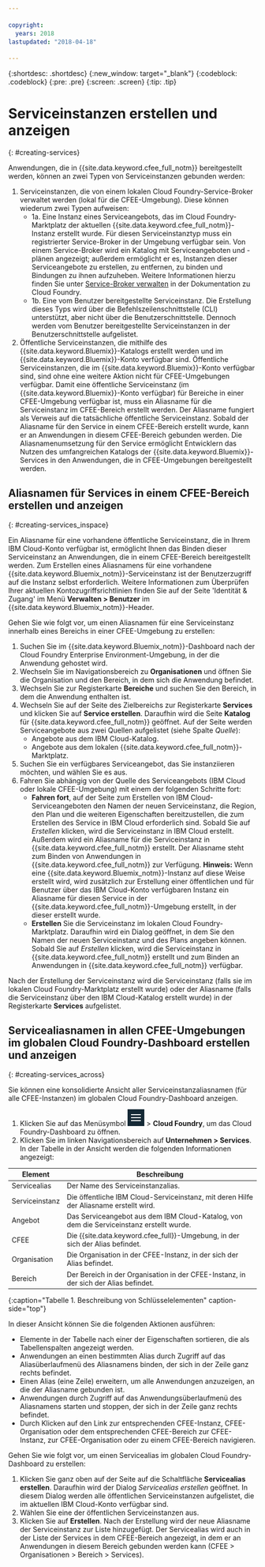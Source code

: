 ```yaml
---

copyright:
  years: 2018
lastupdated: "2018-04-18"

---
```


{:shortdesc: .shortdesc}
{:new_window: target="_blank"}
{:codeblock: .codeblock}
{:pre: .pre}
{:screen: .screen}
{:tip: .tip}

# Serviceinstanzen erstellen und anzeigen
{: #creating-services}

Anwendungen, die in {{site.data.keyword.cfee_full_notm}} bereitgestellt werden, können an zwei Typen von Serviceinstanzen gebunden werden:
1. Serviceinstanzen, die von einem lokalen Cloud Foundry-Service-Broker verwaltet werden (lokal für die CFEE-Umgebung). Diese können wiederum zwei Typen aufweisen:
   *  1a. Eine Instanz eines Serviceangebots, das im Cloud Foundry-Marktplatz der aktuellen {{site.data.keyword.cfee_full_notm}}-Instanz erstellt wurde. Für diesen Serviceinstanztyp muss ein registrierter Service-Broker in der Umgebung verfügbar sein. Von einem Service-Broker wird ein Katalog mit Serviceangeboten und -plänen angezeigt; außerdem ermöglicht er es, Instanzen dieser Serviceangebote zu erstellen, zu entfernen, zu binden und Bindungen zu ihnen aufzuheben. Weitere Informationen hierzu finden Sie unter [Service-Broker verwalten](https://docs.cloudfoundry.org/services/managing-service-brokers.html) in der Dokumentation zu Cloud Foundry.
   * 1b. Eine vom Benutzer bereitgestellte Serviceinstanz. Die Erstellung dieses Typs wird über die Befehlszeilenschnittstelle (CLI) unterstützt, aber nicht über die Benutzerschnittstelle. Dennoch werden vom Benutzer bereitgestellte Serviceinstanzen in der Benutzerschnittstelle aufgelistet.
2. Öffentliche Serviceinstanzen, die mithilfe des {{site.data.keyword.Bluemix}}-Katalogs erstellt werden und im {{site.data.keyword.Bluemix}}-Konto verfügbar sind. Öffentliche Serviceinstanzen, die im {{site.data.keyword.Bluemix}}-Konto verfügbar sind, sind ohne eine weitere Aktion nicht für CFEE-Umgebungen verfügbar. Damit eine öffentliche Serviceinstanz (im {{site.data.keyword.Bluemix}}-Konto verfügbar) für Bereiche in einer CFEE-Umgebung verfügbar ist, muss ein Aliasname für die Serviceinstanz im CFEE-Bereich erstellt werden. Der Aliasname fungiert als Verweis auf die tatsächliche öffentliche Serviceinstanz. Sobald der Aliasname für den Service in einem CFEE-Bereich erstellt wurde, kann er an Anwendungen in diesem CFEE-Bereich gebunden werden. Die Aliasnamenumsetzung für den Service ermöglicht Entwicklern das Nutzen des umfangreichen Katalogs der {{site.data.keyword.Bluemix}}-Services in den Anwendungen, die in CFEE-Umgebungen bereitgestellt werden.


## Aliasnamen für Services in einem CFEE-Bereich erstellen und anzeigen
{: #creating-services_inspace}

Ein Aliasname für eine vorhandene öffentliche Serviceinstanz, die in Ihrem IBM Cloud-Konto verfügbar ist, ermöglicht Ihnen das Binden dieser Serviceinstanz an Anwendungen, die in einem CFEE-Bereich bereitgestellt werden. Zum Erstellen eines Aliasnamens für eine vorhandene {{site.data.keyword.Bluemix_notm}}-Serviceinstanz ist der Benutzerzugriff auf die Instanz selbst erforderlich. Weitere Informationen zum Überprüfen Ihrer aktuellen Kontozugriffsrichtlinien finden Sie auf der Seite 'Identität & Zugang' im Menü **Verwalten > Benutzer** im {{site.data.keyword.Bluemix_notm}}-Header.

Gehen Sie wie folgt vor, um einen Aliasnamen für eine Serviceinstanz innerhalb eines Bereichs in einer CFEE-Umgebung zu erstellen:

1. Suchen Sie im {{site.data.keyword.Bluemix_notm}}-Dashboard nach der Cloud Foundry Enterprise Environment-Umgebung, in der die Anwendung gehostet wird.
2. Wechseln Sie im Navigationsbereich zu **Organisationen** und öffnen Sie die Organisation und den Bereich, in dem sich die Anwendung befindet.
3. Wechseln Sie zur Registerkarte **Bereiche** und suchen Sie den Bereich, in dem die Anwendung enthalten ist.
4. Wechseln Sie auf der Seite des Zielbereichs zur Registerkarte **Services** und klicken Sie auf **Service erstellen**. Daraufhin wird die Seite **Katalog** für {{site.data.keyword.cfee_full_notm}} geöffnet. Auf der Seite werden Serviceangebote aus zwei Quellen aufgelistet (siehe Spalte _Quelle_):
   * Angebote aus dem IBM Cloud-Katalog.
   * Angebote aus dem lokalen {{site.data.keyword.cfee_full_notm}}-Marktplatz.
5. Suchen Sie ein verfügbares Serviceangebot, das Sie instanziieren möchten, und wählen Sie es aus.
6. Fahren Sie abhängig von der Quelle des Serviceangebots (IBM Cloud oder lokale CFEE-Umgebung) mit einem der folgenden Schritte fort:
   * **Fahren fort**, auf der Seite zum Erstellen von IBM Cloud-Serviceangeboten den Namen der neuen Serviceinstanz, die Region, den Plan und die weiteren Eigenschaften bereitzustellen, die zum Erstellen des Service in IBM Cloud erforderlich sind. Sobald Sie auf *Erstellen* klicken, wird die Serviceinstanz in IBM Cloud erstellt. Außerdem wird ein Aliasname für die Serviceinstanz in {{site.data.keyword.cfee_full_notm}} erstellt. Der Aliasname steht zum Binden von Anwendungen in {{site.data.keyword.cfee_full_notm}} zur Verfügung.
   **Hinweis:** Wenn eine {{site.data.keyword.Bluemix_notm}}-Instanz auf diese Weise erstellt wird, wird zusätzlich zur Erstellung einer öffentlichen und für Benutzer über das IBM Cloud-Konto verfügbaren Instanz ein Aliasname für diesen Service in der {{site.data.keyword.cfee_full_notm}}-Umgebung erstellt, in der dieser erstellt wurde.
   * **Erstellen** Sie die Serviceinstanz im lokalen Cloud Foundry-Marktplatz. Daraufhin wird ein Dialog geöffnet, in dem Sie den Namen der neuen Serviceinstanz und des Plans angeben können. Sobald Sie auf *Erstellen* klicken, wird die Serviceinstanz in {{site.data.keyword.cfee_full_notm}} erstellt und zum Binden an Anwendungen in {{site.data.keyword.cfee_full_notm}} verfügbar.

Nach der Erstellung der Serviceinstanz wird die Serviceinstanz (falls sie im lokalen Cloud Foundry-Marktplatz erstellt wurde) oder der Aliasname (falls die Serviceinstanz über den IBM Cloud-Katalog erstellt wurde) in der Registerkarte **Services** aufgelistet.


## Servicealiasnamen in allen CFEE-Umgebungen im globalen Cloud Foundry-Dashboard erstellen und anzeigen
{: #creating-services_across}

Sie können eine konsolidierte Ansicht aller Serviceinstanzaliasnamen (für alle CFEE-Instanzen) im globalen Cloud Foundry-Dashboard anzeigen.

1. Klicken Sie auf das Menüsymbol ![Kontoüberprüfung](img/HamburgerMenu.png "Screenshot des Menüsymbols") > **Cloud Foundry**, um das Cloud Foundry-Dashboard zu öffnen.
2. Klicken Sie im linken Navigationsbereich auf **Unternehmen > Services**. In der Tabelle in der Ansicht werden die folgenden Informationen angezeigt:

| Element   | Beschreibung |
|-----------|---------------|
| Servicealias | Der Name des Serviceinstanzalias. |
| Serviceinstanz | Die öffentliche IBM Cloud-Serviceinstanz, mit deren Hilfe der Aliasname erstellt wird. |
| Angebot | Das Serviceangebot aus dem IBM Cloud-Katalog, von dem die Serviceinstanz erstellt wurde. |
| CFEE | Die {{site.data.keyword.cfee_full}}-Umgebung, in der sich der Alias befindet. |
| Organisation | Die Organisation in der CFEE-Instanz, in der sich der Alias befindet. |
| Bereich | Der Bereich in der Organisation in der CFEE-Instanz, in der sich der Alias befindet. |
{:caption="Tabelle 1. Beschreibung von Schlüsselelementen" caption-side="top"}

In dieser Ansicht können Sie die folgenden Aktionen ausführen:
* Elemente in der Tabelle nach einer der Eigenschaften sortieren, die als Tabellenspalten angezeigt werden.
* Anwendungen an einen bestimmten Alias durch Zugriff auf das Aliasüberlaufmenü des Aliasnamens binden, der sich in der Zeile ganz rechts befindet.
* Einen Alias (eine Zeile) erweitern, um alle Anwendungen anzuzeigen, an die der Aliasname gebunden ist.
* Anwendungen durch Zugriff auf das Anwendungsüberlaufmenü des Aliasnamens starten und stoppen, der sich in der Zeile ganz rechts befindet.
* Durch Klicken auf den Link zur entsprechenden CFEE-Instanz, CFEE-Organisation oder dem entsprechenden CFEE-Bereich zur CFEE-Instanz, zur CFEE-Organisation oder zu einem CFEE-Bereich navigieren.

Gehen Sie wie folgt vor, um einen Servicealias im globalen Cloud Foundry-Dashboard zu erstellen:
1. Klicken Sie ganz oben auf der Seite auf die Schaltfläche **Servicealias erstellen**. Daraufhin wird der Dialog _Servicealias erstellen_ geöffnet. In diesem Dialog werden alle öffentlichen Serviceinstanzen aufgelistet, die im aktuellen IBM Cloud-Konto verfügbar sind.
2. Wählen Sie eine der öffentlichen Serviceinstanzen aus.
3. Klicken Sie auf **Erstellen**. Nach der Erstellung wird der neue Aliasname der Serviceinstanz zur Liste hinzugefügt. Der Servicealias wird auch in der Liste der Services in dem CFEE-Bereich angezeigt, in dem er an Anwendungen in diesem Bereich gebunden werden kann (CFEE > Organisationen > Bereich > Services).


